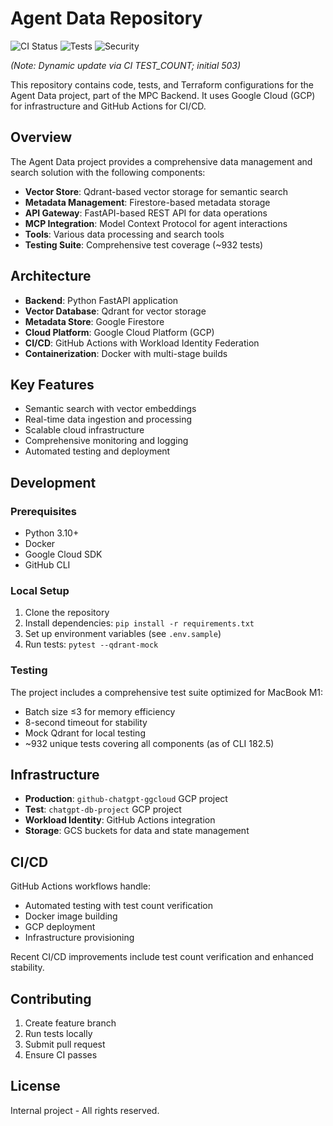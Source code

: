 # Agent Data Repository

![CI Status](https://img.shields.io/github/actions/workflow/status/Huyen1974/mpc_back_end_for_agents/ci.yml?branch=main&label=CI&logo=github)
![Tests](https://img.shields.io/endpoint?url=https://raw.githubusercontent.com/Huyen1974/agent-data/main/.github/badges/tests.json)
![Security](https://img.shields.io/badge/Security-Trivy%20Scanned-green?logo=security)

*(Note: Dynamic update via CI TEST_COUNT; initial 503)*

This repository contains code, tests, and Terraform configurations for the Agent Data project, part of the MPC Backend. It uses Google Cloud (GCP) for infrastructure and GitHub Actions for CI/CD.

## Overview

The Agent Data project provides a comprehensive data management and search solution with the following components:

- **Vector Store**: Qdrant-based vector storage for semantic search
- **Metadata Management**: Firestore-based metadata storage
- **API Gateway**: FastAPI-based REST API for data operations
- **MCP Integration**: Model Context Protocol for agent interactions
- **Tools**: Various data processing and search tools
- **Testing Suite**: Comprehensive test coverage (~932 tests)

## Architecture

- **Backend**: Python FastAPI application
- **Vector Database**: Qdrant for vector storage
- **Metadata Store**: Google Firestore
- **Cloud Platform**: Google Cloud Platform (GCP)
- **CI/CD**: GitHub Actions with Workload Identity Federation
- **Containerization**: Docker with multi-stage builds

## Key Features

- Semantic search with vector embeddings
- Real-time data ingestion and processing
- Scalable cloud infrastructure
- Comprehensive monitoring and logging
- Automated testing and deployment

## Development

### Prerequisites

- Python 3.10+
- Docker
- Google Cloud SDK
- GitHub CLI

### Local Setup

1. Clone the repository
2. Install dependencies: `pip install -r requirements.txt`
3. Set up environment variables (see `.env.sample`)
4. Run tests: `pytest --qdrant-mock`

### Testing

The project includes a comprehensive test suite optimized for MacBook M1:
- Batch size ≤3 for memory efficiency
- 8-second timeout for stability
- Mock Qdrant for local testing
- ~932 unique tests covering all components (as of CLI 182.5)

## Infrastructure

- **Production**: `github-chatgpt-ggcloud` GCP project
- **Test**: `chatgpt-db-project` GCP project
- **Workload Identity**: GitHub Actions integration
- **Storage**: GCS buckets for data and state management

## CI/CD

GitHub Actions workflows handle:
- Automated testing with test count verification
- Docker image building
- GCP deployment
- Infrastructure provisioning

Recent CI/CD improvements include test count verification and enhanced stability.

## Contributing

1. Create feature branch
2. Run tests locally
3. Submit pull request
4. Ensure CI passes

## License

Internal project - All rights reserved.

